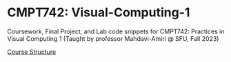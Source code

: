 # CMPT742: Visual-Computing-1
Coursework, Final Project, and Lab code snippets for CMPT742: Practices in Visual Computing 1 (Taught by professor Mahdavi-Amiri @ SFU, Fall 2023)

[Course Structure](https://arash-mham.github.io/visual-computing-I/index.html)
